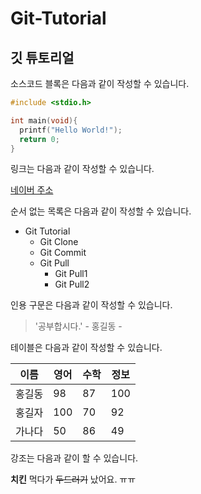 # Git-Tutorial

## 깃 튜토리얼

소스코드 블록은 다음과 같이 작성할 수 있습니다.

```c
#include <stdio.h>

int main(void){
  printf("Hello World!");
  return 0;
}
```

링크는 다음과 같이 작성할 수 있습니다.

[네이버 주소](https://www.naver.com)

순서 없는 목록은 다음과 같이 작성할 수 있습니다.

* Git Tutorial
    * Git Clone
    * Git Commit
    * Git Pull
        * Git Pull1
        * Git Pull2

인용 구문은 다음과 같이 작성할 수 있습니다.

> '공부합시다.' - 홍길동 -

테이블은 다음과 같이 작성할 수 있습니다.

이름|영어|수학|정보
---|---|---|---|
홍길동|98|87|100|
홍길자|100|70|92|
가나다|50|86|49|

강조는 다음과 같이 할 수 있습니다.

**치킨** 먹다가 ~~두드러기~~ 났어요. ㅠㅠ


          
